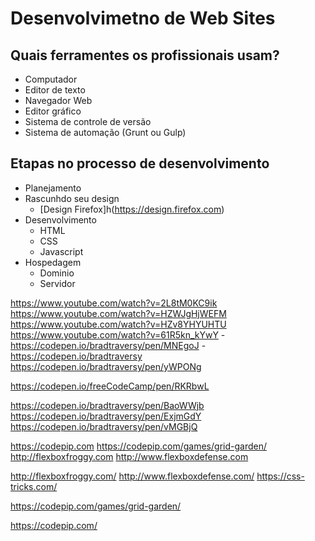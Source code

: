 # Desenvolvimetno de Web Sites

## Quais ferramentes os profissionais usam?

- Computador
- Editor de texto
- Navegador Web
- Editor gráfico
- Sistema de controle de versão
- Sistema de automação (Grunt ou Gulp)

## Etapas no processo de desenvolvimento

- Planejamento
- Rascunhdo seu design
  - [Design Firefox]h(https://design.firefox.com)
- Desenvolvimento
  - HTML
  - CSS
  - Javascript
- Hospedagem
  - Dominio
  - Servidor




https://www.youtube.com/watch?v=2L8tM0KC9ik
https://www.youtube.com/watch?v=HZWJgHjWEFM
https://www.youtube.com/watch?v=HZv8YHYUHTU
https://www.youtube.com/watch?v=61R5kn_kYwY - https://codepen.io/bradtraversy/pen/MNEgoJ - https://codepen.io/bradtraversy
https://codepen.io/bradtraversy/pen/yWPONg


https://codepen.io/freeCodeCamp/pen/RKRbwL

https://codepen.io/bradtraversy/pen/BaoWWjb
https://codepen.io/bradtraversy/pen/ExjmGdY
https://codepen.io/bradtraversy/pen/vMGBjQ


https://codepip.com
https://codepip.com/games/grid-garden/
http://flexboxfroggy.com
http://www.flexboxdefense.com


http://flexboxfroggy.com/
http://www.flexboxdefense.com/
https://css-tricks.com/

https://codepip.com/games/grid-garden/

https://codepip.com/  